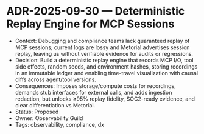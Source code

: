 # ADR-2025-09-30 — Deterministic Replay Engine for MCP Sessions

- Context: Debugging and compliance teams lack guaranteed replay of MCP sessions; current logs are lossy and Metorial advertises session replay, leaving us without verifiable evidence for audits or regressions.
- Decision: Build a deterministic replay engine that records MCP I/O, tool side effects, random seeds, and environment hashes, storing recordings in an immutable ledger and enabling time-travel visualization with causal diffs across agent/tool versions.
- Consequences: Imposes storage/compute costs for recordings, demands stub interfaces for external calls, and adds ingestion redaction, but unlocks ≥95% replay fidelity, SOC2-ready evidence, and clear differentiation vs Metorial.
- Status: Proposed
- Owner: Observability Guild
- Tags: observability, compliance, dx
